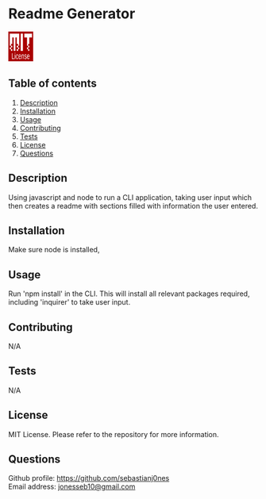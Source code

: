 # Readme Generator
<img src="./images/mitlicense.png" alt="License badge" width="50" height="60">

## Table of contents
1. [Description](#Description)
2. [Installation](#Installation) 
3. [Usage](#Usage)
4. [Contributing](#Contributing)
5. [Tests](#Tests)
6. [License](#License)
7. [Questions](#Questions)

## Description
Using javascript and node to run a CLI application, taking user input which then creates a readme with sections filled with information the user entered.


## Installation
Make sure node is installed,

## Usage
Run 'npm install' in the CLI. This will install all relevant packages required, including 'inquirer' to take user input.

## Contributing
N/A

## Tests
N/A

## License
MIT License. Please refer to the repository for more information.
## Questions
Github profile: https://github.com/sebastianj0nes
</br>
Email address: jonesseb10@gmail.com
